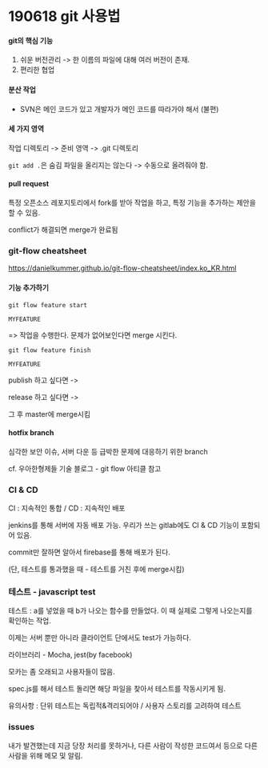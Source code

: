 # 190618 git 사용법

#### git의 핵심 기능

1. 쉬운 버전관리 -> 한 이름의 파일에 대해 여러 버전이 존재.
2. 편리한 협업



#### 분산 작업

- SVN은 메인 코드가 있고 개발자가 메인 코드를 따라가야 해서 (불편)



#### 세 가지 영역

작업 디렉토리 -> 준비 영역 -> .git 디렉토리

`git add .`은 숨김 파일을 올리지는 않는다 -> 수동으로 올려줘야 함.



#### pull request

특정 오픈소스 레포지토리에서 fork를 받아 작업을 하고, 특정 기능을 추가하는 제안을 할 수 있음.

conflict가 해결되면 merge가 완료됨



### git-flow cheatsheet

<https://danielkummer.github.io/git-flow-cheatsheet/index.ko_KR.html>

#### 기능 추가하기

`git flow feature start`

`MYFEATURE`

=> 작업을 수행한다. 문제가 없어보인다면 merge 시킨다.

`git flow feature finish`

`MYFEATURE`



publish 하고 싶다면 ->

release 하고 싶다면 ->

그 후 master에 merge시킴

#### hotfix branch

심각한 보안 이슈, 서버 다운 등 급박한 문제에 대응하기 위한 branch



cf. 우아한형제들 기술 블로그 - git flow 아티클 참고



### CI & CD

CI : 지속적인 통합 / CD : 지속적인 배포

jenkins를 통해 서버에 자동 배포 가능. 우리가 쓰는 gitlab에도 CI & CD 기능이 포함되어 있음. 

commit만 잘하면 알아서 firebase를 통해 배포가 된다.

(단, 테스트를 통과했을 때 - 테스트를 거친 후에 merge시킴)



### 테스트 - javascript test

테스트 : a를 넣었을 때 b가 나오는 함수를 만들었다. 이 때 실제로 그렇게 나오는지를 확인하는 작업.

이제는 서버 뿐만 아니라 클라이언트 단에서도 test가 가능하다.

라이브러리 - Mocha, jest(by facebook)

모카는 좀 오래되고 사용자들이 많음.

spec.js를 해서 테스트 돌리면 해당 파일을 찾아서 테스트를 작동시키게 됨.

유의사항 : 단위 테스트는 독립적&격리되어야 / 사용자 스토리를 고려하여 테스트



### issues

내가 발견했는데 지금 당장 처리를 못하거나, 다른 사람이 작성한 코드여서 등으로 다른 사람을 위해 메모 및 알림.

